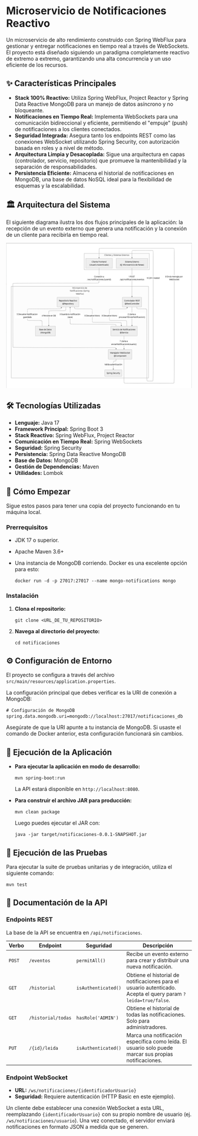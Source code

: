 # **Microservicio de Notificaciones Reactivo**

Un microservicio de alto rendimiento construido con Spring WebFlux para gestionar y entregar notificaciones en tiempo real a través de WebSockets. El proyecto está diseñado siguiendo un paradigma completamente reactivo de extremo a extremo, garantizando una alta concurrencia y un uso eficiente de los recursos.

## **✨ Características Principales**

- **Stack 100% Reactivo:** Utiliza Spring WebFlux, Project Reactor y Spring Data Reactive MongoDB para un manejo de datos asíncrono y no bloqueante.
- **Notificaciones en Tiempo Real:** Implementa WebSockets para una comunicación bidireccional y eficiente, permitiendo el "empuje" (push) de notificaciones a los clientes conectados.
- **Seguridad Integrada:** Asegura tanto los endpoints REST como las conexiones WebSocket utilizando Spring Security, con autorización basada en roles y a nivel de método.
- **Arquitectura Limpia y Desacoplada:** Sigue una arquitectura en capas (controlador, servicio, repositorio) que promueve la mantenibilidad y la separación de responsabilidades.
- **Persistencia Eficiente:** Almacena el historial de notificaciones en MongoDB, una base de datos NoSQL ideal para la flexibilidad de esquemas y la escalabilidad.

## **🏛️ Arquitectura del Sistema**

El siguiente diagrama ilustra los dos flujos principales de la aplicación: la recepción de un evento externo que genera una notificación y la conexión de un cliente para recibirla en tiempo real.

![Arquitectura del Sistema](img/Screenshot_2.png)

## **🛠️ Tecnologías Utilizadas**

- **Lenguaje:** Java 17
- **Framework Principal:** Spring Boot 3
- **Stack Reactivo:** Spring WebFlux, Project Reactor
- **Comunicación en Tiempo Real:** Spring WebSockets
- **Seguridad:** Spring Security
- **Persistencia:** Spring Data Reactive MongoDB
- **Base de Datos:** MongoDB
- **Gestión de Dependencias:** Maven
- **Utilidades:** Lombok

## **🚀 Cómo Empezar**

Sigue estos pasos para tener una copia del proyecto funcionando en tu máquina local.

### **Prerrequisitos**

- JDK 17 o superior.
- Apache Maven 3.6+
- Una instancia de MongoDB corriendo. Docker es una excelente opción para esto:

    ```
    docker run -d -p 27017:27017 --name mongo-notifications mongo
    
    ```


### **Instalación**

1. **Clona el repositorio:**

    ```
    git clone <URL_DE_TU_REPOSITORIO>
    
    ```

2. **Navega al directorio del proyecto:**

    ```
    cd notificaciones
    
    ```


## **⚙️ Configuración de Entorno**

El proyecto se configura a través del archivo `src/main/resources/application.properties`.

La configuración principal que debes verificar es la URI de conexión a MongoDB:

```
# Configuración de MongoDB
spring.data.mongodb.uri=mongodb://localhost:27017/notificaciones_db

```

Asegúrate de que la URI apunte a tu instancia de MongoDB. Si usaste el comando de Docker anterior, esta configuración funcionará sin cambios.

## **🏃 Ejecución de la Aplicación**

- **Para ejecutar la aplicación en modo de desarrollo:**

    ```
    mvn spring-boot:run
    
    ```

  La API estará disponible en `http://localhost:8080`.

- **Para construir el archivo JAR para producción:**

    ```
    mvn clean package
    
    ```

  Luego puedes ejecutar el JAR con:

    ```
    java -jar target/notificaciones-0.0.1-SNAPSHOT.jar
    
    ```


## **🧪 Ejecución de las Pruebas**

Para ejecutar la suite de pruebas unitarias y de integración, utiliza el siguiente comando:

```
mvn test

```

## **📖 Documentación de la API**

### **Endpoints REST**

La base de la API se encuentra en `/api/notificaciones`.

| **Verbo** | **Endpoint** | **Seguridad** | **Descripción** |
| --- | --- | --- | --- |
| `POST` | `/eventos` | `permitAll()` | Recibe un evento externo para crear y distribuir una nueva notificación. |
| `GET` | `/historial` | `isAuthenticated()` | Obtiene el historial de notificaciones para el usuario autenticado. Acepta el query param `?leida=true/false`. |
| `GET` | `/historial/todas` | `hasRole('ADMIN')` | Obtiene el historial de todas las notificaciones. Solo para administradores. |
| `PUT` | `/{id}/leida` | `isAuthenticated()` | Marca una notificación específica como leída. El usuario solo puede marcar sus propias notificaciones. |

### **Endpoint WebSocket**

- **URL:** `/ws/notificaciones/{identificadorUsuario}`
- **Seguridad:** Requiere autenticación (HTTP Basic en este ejemplo).

Un cliente debe establecer una conexión WebSocket a esta URL, reemplazando `{identificadorUsuario}` con su propio nombre de usuario (ej. `/ws/notificaciones/usuario`). Una vez conectado, el servidor enviará notificaciones en formato JSON a medida que se generen.
